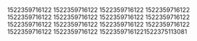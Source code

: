 1522359716122
1522359716122
1522359716122
1522359716122
1522359716122
1522359716122
1522359716122
1522359716122
1522359716122
1522359716122
1522359716122
1522359716122
1522359716122
1522359716122
15223597161221522375113081